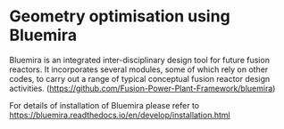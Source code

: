 # Geometry optimisation using Bluemira

Bluemira is an integrated inter-disciplinary design tool for future fusion reactors. It incorporates several modules, some of which rely on other codes,
to carry out a range of typical conceptual fusion reactor design activities. (https://github.com/Fusion-Power-Plant-Framework/bluemira)


For details of installation of Bluemira please refer to https://bluemira.readthedocs.io/en/develop/installation.html
